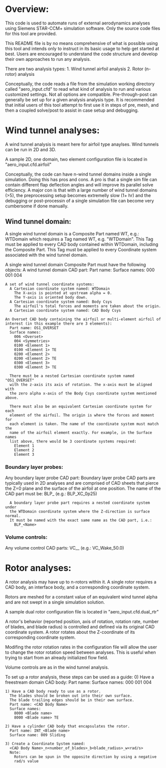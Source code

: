 # Overview:

  This code is used to automate runs of external aerodynamics analyses using
  Siemens STAR-CCM+ simulation software. Only the source code files for this
  tool are provided.

  This README file is by no means comprehensive of what is possible using this
  tool and intends only to instruct in its basic usage to help get started at
  best. Users are encouraged to understand the code structure and develop
  their own approaches to run any analysis.

  There are two analysis types:
    1. Wind tunnel airfoil analysis
    2. Rotor (n-rotor) analysis

  Conceptually, the code reads a file from the simulation working directory
  called "aero_input.cfd" to read what kind of analysis to run and various
  customized settings. Not all options are compatible. Pre-through-post can
  generally be set up for a given analysis analysis type. It is recommended
  that initial users of this tool attempt to first use it in steps of pre,
  mesh, and then a coupled solve/post to assist in case setup and debugging.

# Wind tunnel analyses:

  A wind tunnel analysis is meant here for airfoil type anaylses.
  Wind tunnels can be run in 2D and 3D.

  A sample 2D, one domain, two element configuration file is located in
    "aero_input.cfd.airfoil"

  Conceptually, the code can have n-wind tunnel domains inside a single
  simulation. Doing this has pros and cons. A pro is that a single sim
  file can contain different flap deflection angles and will improve its
  parallel solve efficiency. A major con is that with a large number of wind
  tunnel domains (>5), the preprocessing setup becomes extremelly slow (1+ hr)
  and the debugging or post-processin of a single simulation file can become
  very cumbersome if done manually.

## Wind tunnel domain:

  A single wind tunnel domain is a Composite Part named WT<Name>, e.g.:
    WTDomain
  which requires a Tag named WT<Name>, e.g. "WTDomain". 
    This Tag must be applied to every CAD body contained within WTDomain,
    including the Composite Part.
    This Tag must be applied to every Coordinate system associated with the
    wind tunnel domain.

  A single wind tunnel domain Composite Part must have the following objects:
    A wind tunnel domain CAD part:
      Part name: <FS Name>
      Surface names:
        000 <Inlet>
        001 <Outlet>
        004 <Symmetries>

    A set of wind tunnel coordinate systems:
      A Cartesian coordinate system named: WTDomain
        The X-axis is pointed at upstream alpha = 0.
        The Y-axis is oriented body down.
      A Cartesian coordinate system named: Body Csys
        The airfoil's total forces and moments are taken about the origin.
      A Cartesian coordinate system named: CAD Body Csys

    An Overset CAD body containing the airfoil or multi-element airfoil of
    interest (in this example there are 3 elements):
      Part name: OS1_OVERSET
      Surface names:
        006 <Overset>
        004 <Symmetries>
        0100 <Element 1>
        0100 <Element 1> TE
        0200 <Element 2>
        0200 <Element 2> TE
        0300 <Element 3>
        0300 <Element 3> TE

      There must be a nested Cartesian coordinate system named "OS1_OVERSET"
      with the z-axis its axis of rotation. The x-axis must be aligned with
      the zero alpha x-axis of the Body Csys coordinate system mentioned above.

      There must also be an equivalent Cartesian coordinate system for each
      element of the airfoil. The origin is where the forces and moment for
      each element is taken. The name of the coordinate system must match the
      name of the airfoil element exactly. For example, in the Surface names
      list above, there would be 3 coordinate systems required:
        Element 1
        Element 2
        Element 3

### Boundary layer probes:

  Any boundary layer probe CAD part:
      Boundary layer probe CAD parts are typically used in 2D analyses and
      are comprised of CAD sheets that pierce the Z=0 plane and the surface
      of the airfoil at one position. The name of the CAD part must be:
        BLP_<Name>
        (e.g.: BLP_XC_0p25)

      A boundary layer probe part requires a nested coordinate system under
      the WTDomain coordinate system where the Z-direction is surface normal.
      It must be named with the exact same name as the CAD part, i.e.:
        BLP_<Name>

### Volume controls:
  Any volume control CAD parts:
      VC_<Name>_<PercentageOfBaseSize>
      (e.g.: VC_Wake_50.0)


# Rotor analyses:

  A rotor analysis may have up to n-rotors within it. A single rotor requires a
  CAD body, an interface body, and a corresponding coordinate system.

  Rotors are meshed for a constant value of an equivalent wind tunnel alpha and
  are not swept in a single simulation solution.

  A sample dual rotor configuration file is located in
    "aero_input.cfd.dual_rtr"

  A rotor's behavior (reported position, axis of rotation, rotation rate,
  number of blades, and blade radius) is controlled and defined via its
  original CAD coordinate system. A rotor rotates about the Z-coordinate of
  its corresponding coordinate system.

  Modifing the rotor rotation rates in the configuration file will allow the
  user to change the rotor rotation speed between analyses. This is useful when
  trying to start from an already initialized flow field.

  Volume controls are as in the wind tunnel analysis.

  To set up a rotor analysis, these steps can be used as a guide:
    0) Have a freestream domain CAD body:
      Part name: <FS Name>
      Surface names:
        000 <Inlet>
        001 <Outlet>
        004 <Symmetries>

    1) Have a CAD body ready to use as a rotor.
      The blades should be broken out into their own surface.
      The blade trailing edges should be in their own surface.
      Part name: <CAD Body Name>
      Surface names:
        8000 <Blade name>
        8000 <Blade name> TE

    2) Have a cylinder CAD body that encapsulates the rotor.
      Part name: INT_<Blade name>
      Surface name: 009 Sliding

    3) Create a Coordinate System named:
      <CAD Body Name>_n<number_of_blades>_b<blade_radius>_w<rad/s>
      Note: 
        Rotors can be spun in the opposite direction by using a negative
        rad/s value
